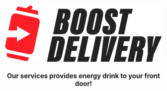 ![alt text](https://github.com/imcrazydia/boosted-delivery/blob/master/public/img/logo/logo_zwart.PNG "Logo")
## <p align="center">Our services provides energy drink to your front door!</p>
